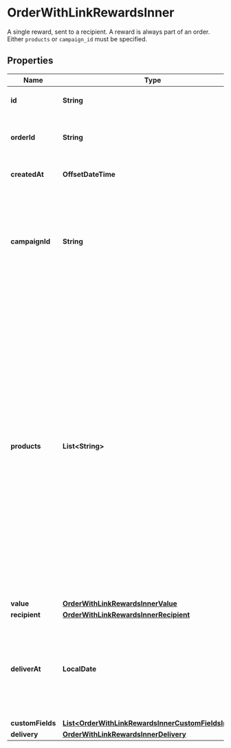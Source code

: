 

# OrderWithLinkRewardsInner

A single reward, sent to a recipient. A reward is always part of an order.  Either `products` or `campaign_id` must be specified. 

## Properties

| Name | Type | Description | Notes |
|------------ | ------------- | ------------- | -------------|
|**id** | **String** | Tremendous ID of the reward |  [optional] [readonly] |
|**orderId** | **String** | Tremendous ID of the order this reward is part of. |  [optional] [readonly] |
|**createdAt** | **OffsetDateTime** | Date the reward was created |  [optional] [readonly] |
|**campaignId** | **String** | ID of the campaign in your account, that defines the available products (different gift cards, charity, etc.) that the recipient can choose from.  |  [optional] |
|**products** | **List&lt;String&gt;** | List of IDs of product (different gift cards, charity, etc.) that will be available to the recipient to choose from.  Providing a &#x60;products&#x60; array will override the products made available by the campaign specified using the &#x60;campaign_id&#x60; property unless the &#x60;products&#x60; array is empty. It will _not_ override other campaign attributes, like the message and customization of the look and feel.  |  [optional] |
|**value** | [**OrderWithLinkRewardsInnerValue**](OrderWithLinkRewardsInnerValue.md) |  |  [optional] |
|**recipient** | [**OrderWithLinkRewardsInnerRecipient**](OrderWithLinkRewardsInnerRecipient.md) |  |  [optional] |
|**deliverAt** | **LocalDate** | Timestamp of reward delivery within the next year. Note that if date-time is provided, the time values will be ignored. |  [optional] |
|**customFields** | [**List&lt;OrderWithLinkRewardsInnerCustomFieldsInner&gt;**](OrderWithLinkRewardsInnerCustomFieldsInner.md) |  |  [optional] |
|**delivery** | [**OrderWithLinkRewardsInnerDelivery**](OrderWithLinkRewardsInnerDelivery.md) |  |  [optional] |



